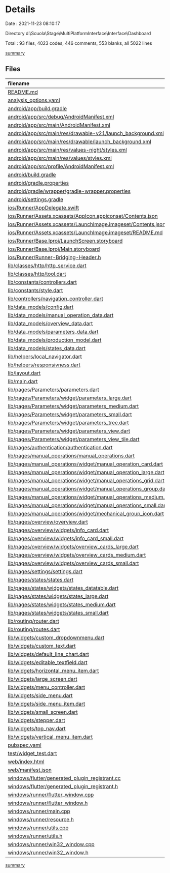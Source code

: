 # Details

Date : 2021-11-23 08:10:17

Directory d:\Scuola\Stage\MultiPlatformInterface\Interface\Dashboard

Total : 93 files,  4023 codes, 446 comments, 553 blanks, all 5022 lines

[summary](results.md)

## Files
| filename | language | code | comment | blank | total |
| :--- | :--- | ---: | ---: | ---: | ---: |
| [README.md](/README.md) | Markdown | 10 | 0 | 7 | 17 |
| [analysis_options.yaml](/analysis_options.yaml) | YAML | 3 | 23 | 4 | 30 |
| [android/app/build.gradle](/android/app/build.gradle) | Groovy | 53 | 3 | 13 | 69 |
| [android/app/src/debug/AndroidManifest.xml](/android/app/src/debug/AndroidManifest.xml) | XML | 4 | 3 | 1 | 8 |
| [android/app/src/main/AndroidManifest.xml](/android/app/src/main/AndroidManifest.xml) | XML | 31 | 12 | 3 | 46 |
| [android/app/src/main/res/drawable-v21/launch_background.xml](/android/app/src/main/res/drawable-v21/launch_background.xml) | XML | 4 | 7 | 2 | 13 |
| [android/app/src/main/res/drawable/launch_background.xml](/android/app/src/main/res/drawable/launch_background.xml) | XML | 4 | 7 | 2 | 13 |
| [android/app/src/main/res/values-night/styles.xml](/android/app/src/main/res/values-night/styles.xml) | XML | 9 | 9 | 1 | 19 |
| [android/app/src/main/res/values/styles.xml](/android/app/src/main/res/values/styles.xml) | XML | 9 | 9 | 1 | 19 |
| [android/app/src/profile/AndroidManifest.xml](/android/app/src/profile/AndroidManifest.xml) | XML | 4 | 3 | 1 | 8 |
| [android/build.gradle](/android/build.gradle) | Groovy | 25 | 0 | 5 | 30 |
| [android/gradle.properties](/android/gradle.properties) | Properties | 3 | 0 | 1 | 4 |
| [android/gradle/wrapper/gradle-wrapper.properties](/android/gradle/wrapper/gradle-wrapper.properties) | Properties | 5 | 1 | 1 | 7 |
| [android/settings.gradle](/android/settings.gradle) | Groovy | 8 | 0 | 4 | 12 |
| [ios/Runner/AppDelegate.swift](/ios/Runner/AppDelegate.swift) | Swift | 12 | 0 | 2 | 14 |
| [ios/Runner/Assets.xcassets/AppIcon.appiconset/Contents.json](/ios/Runner/Assets.xcassets/AppIcon.appiconset/Contents.json) | JSON | 122 | 0 | 1 | 123 |
| [ios/Runner/Assets.xcassets/LaunchImage.imageset/Contents.json](/ios/Runner/Assets.xcassets/LaunchImage.imageset/Contents.json) | JSON | 23 | 0 | 1 | 24 |
| [ios/Runner/Assets.xcassets/LaunchImage.imageset/README.md](/ios/Runner/Assets.xcassets/LaunchImage.imageset/README.md) | Markdown | 3 | 0 | 2 | 5 |
| [ios/Runner/Base.lproj/LaunchScreen.storyboard](/ios/Runner/Base.lproj/LaunchScreen.storyboard) | XML | 36 | 1 | 1 | 38 |
| [ios/Runner/Base.lproj/Main.storyboard](/ios/Runner/Base.lproj/Main.storyboard) | XML | 25 | 1 | 1 | 27 |
| [ios/Runner/Runner-Bridging-Header.h](/ios/Runner/Runner-Bridging-Header.h) | C++ | 1 | 0 | 1 | 2 |
| [lib/classes/http/http_service.dart](/lib/classes/http/http_service.dart) | Dart | 76 | 15 | 12 | 103 |
| [lib/classes/http/tool.dart](/lib/classes/http/tool.dart) | Dart | 8 | 0 | 1 | 9 |
| [lib/constants/controllers.dart](/lib/constants/controllers.dart) | Dart | 4 | 0 | 3 | 7 |
| [lib/constants/style.dart](/lib/constants/style.dart) | Dart | 103 | 7 | 14 | 124 |
| [lib/controllers/navigation_controller.dart](/lib/controllers/navigation_controller.dart) | Dart | 10 | 0 | 4 | 14 |
| [lib/data_models/config.dart](/lib/data_models/config.dart) | Dart | 3 | 0 | 2 | 5 |
| [lib/data_models/manual_operation_data.dart](/lib/data_models/manual_operation_data.dart) | Dart | 59 | 0 | 17 | 76 |
| [lib/data_models/overview_data.dart](/lib/data_models/overview_data.dart) | Dart | 6 | 0 | 1 | 7 |
| [lib/data_models/parameters_data.dart](/lib/data_models/parameters_data.dart) | Dart | 71 | 0 | 22 | 93 |
| [lib/data_models/production_model.dart](/lib/data_models/production_model.dart) | Dart | 0 | 0 | 1 | 1 |
| [lib/data_models/states_data.dart](/lib/data_models/states_data.dart) | Dart | 37 | 2 | 6 | 45 |
| [lib/helpers/local_navigator.dart](/lib/helpers/local_navigator.dart) | Dart | 9 | 0 | 2 | 11 |
| [lib/helpers/responsivness.dart](/lib/helpers/responsivness.dart) | Dart | 49 | 1 | 9 | 59 |
| [lib/layout.dart](/lib/layout.dart) | Dart | 25 | 0 | 3 | 28 |
| [lib/main.dart](/lib/main.dart) | Dart | 37 | 0 | 4 | 41 |
| [lib/pages/Parameters/parameters.dart](/lib/pages/Parameters/parameters.dart) | Dart | 46 | 0 | 3 | 49 |
| [lib/pages/Parameters/widget/parameters_large.dart](/lib/pages/Parameters/widget/parameters_large.dart) | Dart | 9 | 0 | 3 | 12 |
| [lib/pages/Parameters/widget/parameters_medium.dart](/lib/pages/Parameters/widget/parameters_medium.dart) | Dart | 9 | 0 | 3 | 12 |
| [lib/pages/Parameters/widget/parameters_small.dart](/lib/pages/Parameters/widget/parameters_small.dart) | Dart | 8 | 0 | 4 | 12 |
| [lib/pages/Parameters/widget/parameters_tree.dart](/lib/pages/Parameters/widget/parameters_tree.dart) | Dart | 218 | 2 | 11 | 231 |
| [lib/pages/Parameters/widget/parameters_view.dart](/lib/pages/Parameters/widget/parameters_view.dart) | Dart | 109 | 0 | 10 | 119 |
| [lib/pages/Parameters/widget/parameters_view_tile.dart](/lib/pages/Parameters/widget/parameters_view_tile.dart) | Dart | 53 | 0 | 4 | 57 |
| [lib/pages/authentication/authentication.dart](/lib/pages/authentication/authentication.dart) | Dart | 29 | 0 | 3 | 32 |
| [lib/pages/manual_operations/manual_operations.dart](/lib/pages/manual_operations/manual_operations.dart) | Dart | 53 | 0 | 2 | 55 |
| [lib/pages/manual_operations/widget/manual_operation_card.dart](/lib/pages/manual_operations/widget/manual_operation_card.dart) | Dart | 97 | 0 | 5 | 102 |
| [lib/pages/manual_operations/widget/manual_operation_large.dart](/lib/pages/manual_operations/widget/manual_operation_large.dart) | Dart | 12 | 0 | 3 | 15 |
| [lib/pages/manual_operations/widget/manual_operations_grid.dart](/lib/pages/manual_operations/widget/manual_operations_grid.dart) | Dart | 79 | 4 | 8 | 91 |
| [lib/pages/manual_operations/widget/manual_operations_group.dart](/lib/pages/manual_operations/widget/manual_operations_group.dart) | Dart | 106 | 4 | 8 | 118 |
| [lib/pages/manual_operations/widget/manual_operations_medium.dart](/lib/pages/manual_operations/widget/manual_operations_medium.dart) | Dart | 11 | 0 | 3 | 14 |
| [lib/pages/manual_operations/widget/manual_operations_small.dart](/lib/pages/manual_operations/widget/manual_operations_small.dart) | Dart | 12 | 0 | 3 | 15 |
| [lib/pages/manual_operations/widget/mechanical_group_icon.dart](/lib/pages/manual_operations/widget/mechanical_group_icon.dart) | Dart | 102 | 1 | 4 | 107 |
| [lib/pages/overview/overview.dart](/lib/pages/overview/overview.dart) | Dart | 47 | 0 | 2 | 49 |
| [lib/pages/overview/widgets/info_card.dart](/lib/pages/overview/widgets/info_card.dart) | Dart | 48 | 0 | 4 | 52 |
| [lib/pages/overview/widgets/info_card_small.dart](/lib/pages/overview/widgets/info_card_small.dart) | Dart | 56 | 0 | 4 | 60 |
| [lib/pages/overview/widgets/overview_cards_large.dart](/lib/pages/overview/widgets/overview_cards_large.dart) | Dart | 141 | 2 | 9 | 152 |
| [lib/pages/overview/widgets/overview_cards_medium.dart](/lib/pages/overview/widgets/overview_cards_medium.dart) | Dart | 71 | 0 | 5 | 76 |
| [lib/pages/overview/widgets/overview_cards_small.dart](/lib/pages/overview/widgets/overview_cards_small.dart) | Dart | 64 | 0 | 4 | 68 |
| [lib/pages/settings/settings.dart](/lib/pages/settings/settings.dart) | Dart | 29 | 0 | 3 | 32 |
| [lib/pages/states/states.dart](/lib/pages/states/states.dart) | Dart | 47 | 4 | 3 | 54 |
| [lib/pages/states/widgets/states_datatable.dart](/lib/pages/states/widgets/states_datatable.dart) | Dart | 129 | 112 | 25 | 266 |
| [lib/pages/states/widgets/states_large.dart](/lib/pages/states/widgets/states_large.dart) | Dart | 130 | 13 | 12 | 155 |
| [lib/pages/states/widgets/states_medium.dart](/lib/pages/states/widgets/states_medium.dart) | Dart | 126 | 21 | 9 | 156 |
| [lib/pages/states/widgets/states_small.dart](/lib/pages/states/widgets/states_small.dart) | Dart | 49 | 0 | 3 | 52 |
| [lib/routing/router.dart](/lib/routing/router.dart) | Dart | 30 | 0 | 9 | 39 |
| [lib/routing/routes.dart](/lib/routing/routes.dart) | Dart | 14 | 0 | 4 | 18 |
| [lib/widgets/custom_dropdownmenu.dart](/lib/widgets/custom_dropdownmenu.dart) | Dart | 49 | 1 | 5 | 55 |
| [lib/widgets/custom_text.dart](/lib/widgets/custom_text.dart) | Dart | 18 | 0 | 4 | 22 |
| [lib/widgets/default_line_chart.dart](/lib/widgets/default_line_chart.dart) | Dart | 30 | 8 | 9 | 47 |
| [lib/widgets/editable_textfield.dart](/lib/widgets/editable_textfield.dart) | Dart | 48 | 0 | 5 | 53 |
| [lib/widgets/horizontal_menu_item.dart](/lib/widgets/horizontal_menu_item.dart) | Dart | 63 | 1 | 3 | 67 |
| [lib/widgets/large_screen.dart](/lib/widgets/large_screen.dart) | Dart | 18 | 0 | 4 | 22 |
| [lib/widgets/menu_controller.dart](/lib/widgets/menu_controller.dart) | Dart | 51 | 0 | 14 | 65 |
| [lib/widgets/side_menu.dart](/lib/widgets/side_menu.dart) | Dart | 75 | 2 | 5 | 82 |
| [lib/widgets/side_menu_item.dart](/lib/widgets/side_menu_item.dart) | Dart | 24 | 0 | 3 | 27 |
| [lib/widgets/small_screen.dart](/lib/widgets/small_screen.dart) | Dart | 9 | 0 | 3 | 12 |
| [lib/widgets/stepper.dart](/lib/widgets/stepper.dart) | Dart | 94 | 1 | 4 | 99 |
| [lib/widgets/top_nav.dart](/lib/widgets/top_nav.dart) | Dart | 94 | 1 | 3 | 98 |
| [lib/widgets/vertical_menu_item.dart](/lib/widgets/vertical_menu_item.dart) | Dart | 62 | 0 | 3 | 65 |
| [pubspec.yaml](/pubspec.yaml) | YAML | 31 | 58 | 14 | 103 |
| [test/widget_test.dart](/test/widget_test.dart) | Dart | 14 | 10 | 7 | 31 |
| [web/index.html](/web/index.html) | HTML | 79 | 17 | 6 | 102 |
| [web/manifest.json](/web/manifest.json) | JSON | 35 | 0 | 1 | 36 |
| [windows/flutter/generated_plugin_registrant.cc](/windows/flutter/generated_plugin_registrant.cc) | C++ | 3 | 4 | 5 | 12 |
| [windows/flutter/generated_plugin_registrant.h](/windows/flutter/generated_plugin_registrant.h) | C++ | 5 | 5 | 6 | 16 |
| [windows/runner/flutter_window.cpp](/windows/runner/flutter_window.cpp) | C++ | 45 | 4 | 13 | 62 |
| [windows/runner/flutter_window.h](/windows/runner/flutter_window.h) | C++ | 20 | 5 | 9 | 34 |
| [windows/runner/main.cpp](/windows/runner/main.cpp) | C++ | 30 | 4 | 10 | 44 |
| [windows/runner/resource.h](/windows/runner/resource.h) | C++ | 9 | 6 | 2 | 17 |
| [windows/runner/utils.cpp](/windows/runner/utils.cpp) | C++ | 53 | 2 | 10 | 65 |
| [windows/runner/utils.h](/windows/runner/utils.h) | C++ | 8 | 6 | 6 | 20 |
| [windows/runner/win32_window.cpp](/windows/runner/win32_window.cpp) | C++ | 183 | 15 | 48 | 246 |
| [windows/runner/win32_window.h](/windows/runner/win32_window.h) | C++ | 48 | 29 | 22 | 99 |

[summary](results.md)